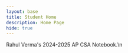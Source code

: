 ```yaml
---
layout: base
title: Student Home 
description: Home Page
hide: true
---
```


Rahul Verma's 2024-2025 AP CSA Notebook.\n

